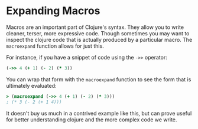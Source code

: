 # Expanding Macros

Macros are an important part of Clojure's syntax. They allow you to write
cleaner, terser, more expressive code.
Though sometimes you may want to inspect the
clojure code that is actually produced by a particular macro. The
`macroexpand` function allows for just this.

For instance, if you have a snippet of code using the `->>` operator:

```clojure
(->> 4 (+ 1) (- 2) (* 3))
```

You can wrap that form with the `macroexpand` function to see the form that
is ultimately evaluated:

```clojure
> (macroexpand (->> 4 (+ 1) (- 2) (* 3)))
; (* 3 (- 2 (+ 1 4)))
```

It doesn't buy us much in a contrived example like this, but can prove
useful for better understanding clojure and the more complex code we write.
